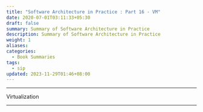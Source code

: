 ```yaml
---
title: "Software Architecture in Practice : Part 16 - VM"
date: 2020-07-01T03:11:33+05:30
draft: false
summary: Summary of Software Architecture in Practice
description: Summary of Software Architecture in Practice
weight: 1
aliases: 
categories:
  - Book Summaries
tags:
  - sip
updated: 2023-11-29T01:46+08:00
---
```



---
Virtualization

---

